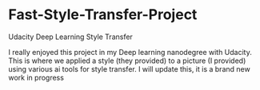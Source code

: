 # Fast-Style-Transfer-Project
Udacity Deep Learning Style Transfer

I really enjoyed this project in my Deep learning nanodegree with Udacity.  This is where we applied a style (they provided) to a picture (I provided) using various ai tools for style transfer.  I will update this, it is a brand new work in progress
